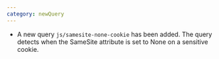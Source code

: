 ```yaml
---
category: newQuery
---
```

* A new query `js/samesite-none-cookie` has been added. The query detects when the SameSite attribute is set to None on a sensitive cookie.
